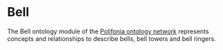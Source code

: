 # Bell
The Bell ontology module of the [Polifonia ontology network](https://github.com/polifonia-project/ontology-network) represents concepts and relationships to describe bells, bell towers and bell ringers.
